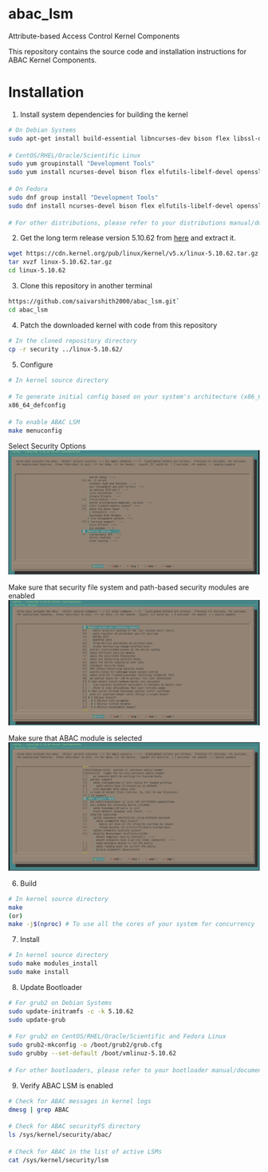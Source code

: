 # abac_lsm
Attribute-based Access Control Kernel Components

This repository contains the source code and installation instructions for ABAC Kernel Components.

# Installation
1. Install system dependencies for building the kernel
```bash
# On Debian Systems
sudo apt-get install build-essential libncurses-dev bison flex libssl-dev libelf-dev

# CentOS/RHEL/Oracle/Scientific Linux
sudo yum groupinstall "Development Tools"
sudo yum install ncurses-devel bison flex elfutils-libelf-devel openssl-devel

# On Fedora
sudo dnf group install "Development Tools"
sudo dnf install ncurses-devel bison flex elfutils-libelf-devel openssl-devel

# For other distributions, please refer to your distributions manual/documentation
```

2. Get the long term release version 5.10.62 from [here](https://cdn.kernel.org/pub/linux/kernel/v5.x/linux-5.10.62.tar.gz) and extract it.
```bash
wget https://cdn.kernel.org/pub/linux/kernel/v5.x/linux-5.10.62.tar.gz
tar xvzf linux-5.10.62.tar.gz
cd linux-5.10.62
```

3. Clone this repository in another terminal
```bash
https://github.com/saivarshith2000/abac_lsm.git`
cd abac_lsm
```

4. Patch the downloaded kernel with code from this repository
```bash
# In the cloned repository directory
cp -r security ../linux-5.10.62/
```

5. Configure
```bash
# In kernel source directory

# To generate initial config based on your system's architecture (x86_64 here)
x86_64_defconfig

# To enable ABAC LSM
make menuconfig
```
Select Security Options
![Select Security Options](images/s1.png "Select Security Options")

Make sure that security file system and path-based security modules are enabled
![Make sure that security file system and path-based security modules are enabled](images/s2.png "Make sure that security file system and path-based security modules are enabled")

Make sure that ABAC module is selected
![Make sure that ABAC module is selected](images/s3.png "Make sure that ABAC module is selected")


6. Build
```bash
# In kernel source directory
make
(or)
make -j$(nproc) # To use all the cores of your system for concurrency
```

7. Install
```bash
# In kernel source directory
sudo make modules_install
sudo make install
```

8. Update Bootloader
```bash
# For grub2 on Debian Systems
sudo update-initramfs -c -k 5.10.62
sudo update-grub

# For grub2 on CentOS/RHEL/Oracle/Scientific and Fedora Linux
sudo grub2-mkconfig -o /boot/grub2/grub.cfg
sudo grubby --set-default /boot/vmlinuz-5.10.62

# For other bootloaders, please refer to your bootloader manual/documentation
```

9. Verify ABAC LSM is enabled
```bash
# Check for ABAC messages in kernel logs
dmesg | grep ABAC 

# Check for ABAC securityFS directory
ls /sys/kernel/security/abac/

# Check for ABAC in the list of active LSMs
cat /sys/kernel/security/lsm
```
